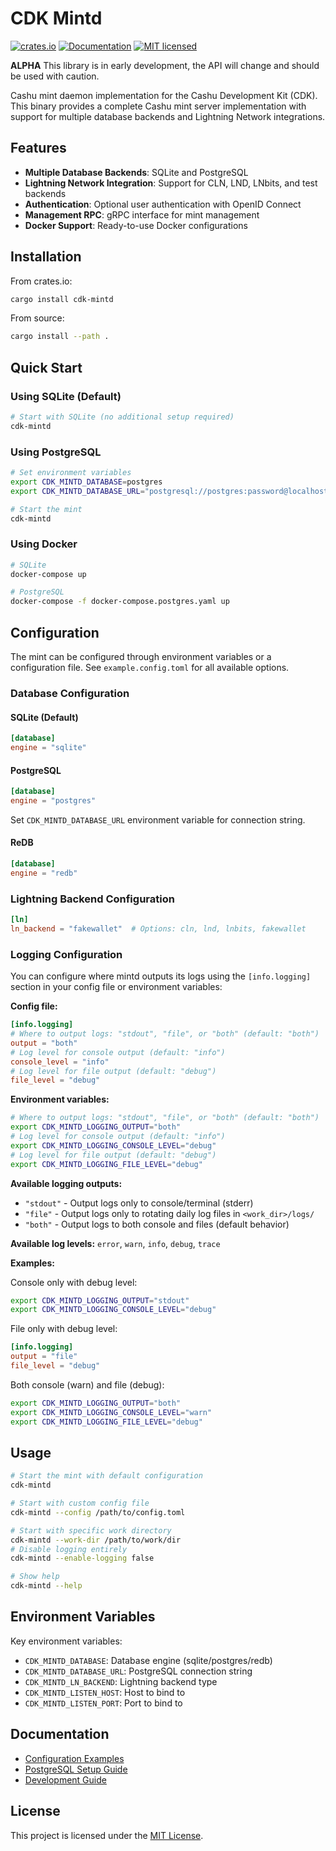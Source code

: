 # CDK Mintd

[![crates.io](https://img.shields.io/crates/v/cdk-mintd.svg)](https://crates.io/crates/cdk-mintd)
[![Documentation](https://docs.rs/cdk-mintd/badge.svg)](https://docs.rs/cdk-mintd)
[![MIT licensed](https://img.shields.io/badge/license-MIT-blue.svg)](https://github.com/cashubtc/cdk/blob/main/LICENSE)

**ALPHA** This library is in early development, the API will change and should be used with caution.

Cashu mint daemon implementation for the Cashu Development Kit (CDK). This binary provides a complete Cashu mint server implementation with support for multiple database backends and Lightning Network integrations.

## Features

- **Multiple Database Backends**: SQLite and PostgreSQL
- **Lightning Network Integration**: Support for CLN, LND, LNbits, and test backends  
- **Authentication**: Optional user authentication with OpenID Connect
- **Management RPC**: gRPC interface for mint management
- **Docker Support**: Ready-to-use Docker configurations

## Installation

From crates.io:
```bash
cargo install cdk-mintd
```

From source:
```bash
cargo install --path .
```

## Quick Start

### Using SQLite (Default)
```bash
# Start with SQLite (no additional setup required)
cdk-mintd
```

### Using PostgreSQL
```bash
# Set environment variables
export CDK_MINTD_DATABASE=postgres
export CDK_MINTD_DATABASE_URL="postgresql://postgres:password@localhost:5432/cdk_mint"

# Start the mint
cdk-mintd
```

### Using Docker
```bash
# SQLite
docker-compose up

# PostgreSQL
docker-compose -f docker-compose.postgres.yaml up
```

## Configuration

The mint can be configured through environment variables or a configuration file. See `example.config.toml` for all available options.

### Database Configuration

#### SQLite (Default)
```toml
[database]
engine = "sqlite"
```

#### PostgreSQL  
```toml
[database]
engine = "postgres"
```
Set `CDK_MINTD_DATABASE_URL` environment variable for connection string.

#### ReDB
```toml
[database]
engine = "redb"
```

### Lightning Backend Configuration

```toml
[ln]
ln_backend = "fakewallet"  # Options: cln, lnd, lnbits, fakewallet
```

### Logging Configuration

You can configure where mintd outputs its logs using the `[info.logging]` section in your config file or environment variables:

**Config file:**
```toml
[info.logging]
# Where to output logs: "stdout", "file", or "both" (default: "both")
output = "both"
# Log level for console output (default: "info")
console_level = "info"  
# Log level for file output (default: "debug")
file_level = "debug"
```

**Environment variables:**
```bash
# Where to output logs: "stdout", "file", or "both" (default: "both")
export CDK_MINTD_LOGGING_OUTPUT="both"
# Log level for console output (default: "info")
export CDK_MINTD_LOGGING_CONSOLE_LEVEL="debug"
# Log level for file output (default: "debug")
export CDK_MINTD_LOGGING_FILE_LEVEL="debug"
```

**Available logging outputs:**
- `"stdout"` - Output logs only to console/terminal (stderr)
- `"file"` - Output logs only to rotating daily log files in `<work_dir>/logs/`
- `"both"` - Output logs to both console and files (default behavior)

**Available log levels:** `error`, `warn`, `info`, `debug`, `trace`

**Examples:**

Console only with debug level:
```bash
export CDK_MINTD_LOGGING_OUTPUT="stdout"
export CDK_MINTD_LOGGING_CONSOLE_LEVEL="debug"
```

File only with debug level:
```toml
[info.logging]
output = "file"
file_level = "debug"
```

Both console (warn) and file (debug):
```bash
export CDK_MINTD_LOGGING_OUTPUT="both"
export CDK_MINTD_LOGGING_CONSOLE_LEVEL="warn"
export CDK_MINTD_LOGGING_FILE_LEVEL="debug"
```

## Usage

```bash
# Start the mint with default configuration
cdk-mintd

# Start with custom config file
cdk-mintd --config /path/to/config.toml

# Start with specific work directory
cdk-mintd --work-dir /path/to/work/dir
# Disable logging entirely
cdk-mintd --enable-logging false

# Show help
cdk-mintd --help
```

## Environment Variables

Key environment variables:

- `CDK_MINTD_DATABASE`: Database engine (sqlite/postgres/redb)
- `CDK_MINTD_DATABASE_URL`: PostgreSQL connection string
- `CDK_MINTD_LN_BACKEND`: Lightning backend type
- `CDK_MINTD_LISTEN_HOST`: Host to bind to
- `CDK_MINTD_LISTEN_PORT`: Port to bind to

## Documentation

- [Configuration Examples](./example.config.toml)
- [PostgreSQL Setup Guide](../../POSTGRES.md)
- [Development Guide](../../DEVELOPMENT.md)

## License

This project is licensed under the [MIT License](../../LICENSE).
